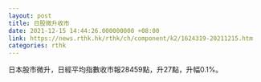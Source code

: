 ```yaml
---
layout: post
title: 日股微升收市
date: 2021-12-15 14:44:26.000000000 +08:00
link: https://news.rthk.hk/rthk/ch/component/k2/1624319-20211215.htm
categories: rthk
---
```


日本股市微升，日經平均指數收市報28459點，升27點，升幅0.1%。
